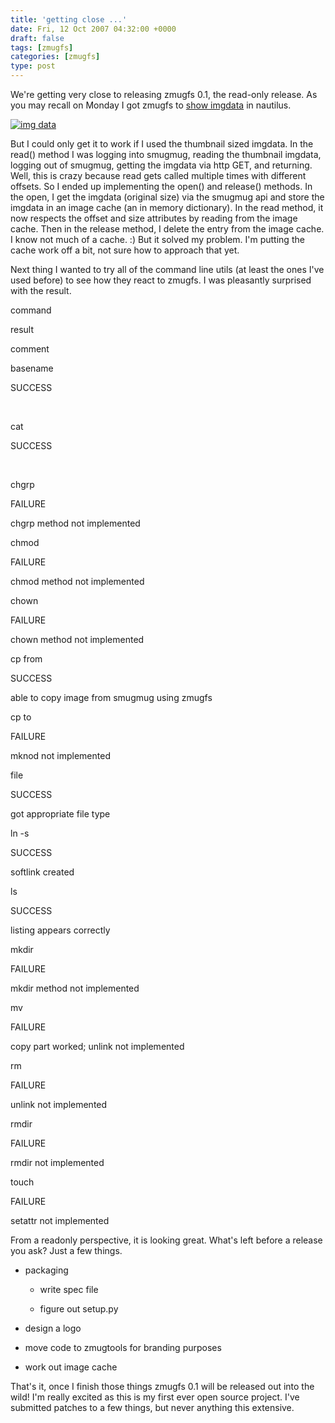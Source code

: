 ```yaml
---
title: 'getting close ...'
date: Fri, 12 Oct 2007 04:32:00 +0000
draft: false
tags: [zmugfs]
categories: [zmugfs]
type: post
---
```


We're getting very close to releasing zmugfs 0.1, the read-only release. As you may recall on Monday I got zmugfs to [show imgdata](http://zeusville.wordpress.com/2007/10/08/zmugfs-shows-image-data/) in nautilus.[](http://zeusville.files.wordpress.com/2007/10/zmugfs_imgdata.png "img data")

[![img data](http://zeusville.files.wordpress.com/2007/10/zmugfs_imgdata.thumbnail.png)](http://zeusville.files.wordpress.com/2007/10/zmugfs_imgdata.png "img data")

But I could only get it to work if I used the thumbnail sized imgdata. In the read() method I was logging into smugmug, reading the thumbnail imgdata, logging out of smugmug, getting the imgdata via http GET, and returning. Well, this is crazy because read gets called multiple times with different offsets. So I ended up implementing the open() and release() methods. In the open, I get the imgdata (original size) via the smugmug api and store the imgdata in an image cache (an in memory dictionary). In the read method, it now respects the offset and size attributes by reading from the image cache. Then in the release method, I delete the entry from the image cache. I know not much of a cache. :) But it solved my problem. I'm putting the cache work off a bit, not sure how to approach that yet.

Next thing I wanted to try all of the command line utils (at least the ones I've used before) to see how they react to zmugfs. I was pleasantly surprised with the result.

command

result

comment

basename

SUCCESS

 

cat

SUCCESS

 

chgrp

FAILURE

chgrp method not implemented

chmod

FAILURE

chmod method not implemented

chown

FAILURE

chown method not implemented

cp from

SUCCESS

able to copy image from smugmug using zmugfs

cp to

FAILURE

mknod not implemented

file

SUCCESS

got appropriate file type

ln -s

SUCCESS

softlink created

ls

SUCCESS

listing appears correctly

mkdir

FAILURE

mkdir method not implemented

mv

FAILURE

copy part worked; unlink not implemented

rm

FAILURE

unlink not implemented

rmdir

FAILURE

rmdir not implemented

touch

FAILURE

setattr not implemented

From a readonly perspective, it is looking great. What's left before a release you ask? Just a few things.

*   packaging

    *   write spec file

    *   figure out setup.py


*   design a logo

*   move code to zmugtools for branding purposes

*   work out image cache

That's it, once I finish those things zmugfs 0.1 will be released out into the wild! I'm really excited as this is my first ever open source project. I've submitted patches to a few things, but never anything this extensive.